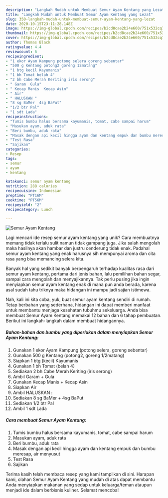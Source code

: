 ```yaml
---
description: "Langkah Mudah untuk Membuat Semur Ayam Kentang yang Lezat"
title: "Langkah Mudah untuk Membuat Semur Ayam Kentang yang Lezat"
slug: 350-langkah-mudah-untuk-membuat-semur-ayam-kentang-yang-lezat
date: 2020-10-15T23:11:28.148Z
image: https://img-global.cpcdn.com/recipes/b2cd8cae2b24e660/751x532cq70/semur-ayam-kentang-foto-resep-utama.jpg
thumbnail: https://img-global.cpcdn.com/recipes/b2cd8cae2b24e660/751x532cq70/semur-ayam-kentang-foto-resep-utama.jpg
cover: https://img-global.cpcdn.com/recipes/b2cd8cae2b24e660/751x532cq70/semur-ayam-kentang-foto-resep-utama.jpg
author: Thomas Black
ratingvalue: 4.4
reviewcount: 6
recipeingredient:
- "1 ekor Ayam Kampung potong selera goreng sebentar"
- "500 g Kentang potong2 goreng 12matang"
- "1 btg kecil Kayumanis"
- "1 bh Tomat belah 4"
- "2 bh Cabe Merah Keriting iris serong"
- " Garam  Gula"
- " Kecap Manis  Kecap Asin"
- " Air"
- " HALUSKAN "
- "8 sg BaMer  4sg BaPut"
- "1/2 btr Pal"
- "1 sdt Lada"
recipeinstructions:
- "Tumis bumbu halus bersama kayumanis, tomat, cabe sampai harum"
- "Masukan ayam, aduk rata"
- "Beri bumbu, aduk rata"
- "Masak dengan api kecil hingga ayam dan kentang empuk dan bumbu meresap, air menyusut"
- "Test Rasa"
- "Sajikan"
categories:
- Resep
tags:
- semur
- ayam
- kentang

katakunci: semur ayam kentang 
nutrition: 288 calories
recipecuisine: Indonesian
preptime: "PT16M"
cooktime: "PT56M"
recipeyield: "2"
recipecategory: Lunch

---
```



![Semur Ayam Kentang](https://img-global.cpcdn.com/recipes/b2cd8cae2b24e660/751x532cq70/semur-ayam-kentang-foto-resep-utama.jpg)

Lagi mencari ide resep semur ayam kentang yang unik? Cara membuatnya memang tidak terlalu sulit namun tidak gampang juga. Jika salah mengolah maka hasilnya akan hambar dan justru cenderung tidak enak. Padahal semur ayam kentang yang enak harusnya sih mempunyai aroma dan cita rasa yang bisa memancing selera kita.

Banyak hal yang sedikit banyak berpengaruh terhadap kualitas rasa dari semur ayam kentang, pertama dari jenis bahan, lalu pemilihan bahan segar, sampai cara mengolah dan menyajikannya. Tak perlu pusing jika ingin menyiapkan semur ayam kentang enak di mana pun anda berada, karena asal sudah tahu triknya maka hidangan ini mampu jadi sajian istimewa.




Nah, kali ini kita coba, yuk, buat semur ayam kentang sendiri di rumah. Tetap berbahan yang sederhana, hidangan ini dapat memberi manfaat untuk membantu menjaga kesehatan tubuhmu sekeluarga. Anda bisa membuat Semur Ayam Kentang memakai 12 bahan dan 6 tahap pembuatan. Berikut ini langkah-langkah dalam membuat hidangannya.

<!--inarticleads1-->

##### Bahan-bahan dan bumbu yang diperlukan dalam menyiapkan Semur Ayam Kentang:

1. Gunakan 1 ekor Ayam Kampung (potong selera, goreng sebentar)
1. Gunakan 500 g Kentang (potong2, goreng 1/2matang)
1. Siapkan 1 btg (kecil) Kayumanis
1. Gunakan 1 bh Tomat (belah 4)
1. Sediakan 2 bh Cabe Merah Keriting (iris serong)
1. Ambil  Garam + Gula
1. Gunakan  Kecap Manis + Kecap Asin
1. Siapkan  Air
1. Ambil  HALUSKAN :
1. Sediakan 8 sg BaMer + 4sg BaPut
1. Sediakan 1/2 btr Pal
1. Ambil 1 sdt Lada




<!--inarticleads2-->

##### Cara membuat Semur Ayam Kentang:

1. Tumis bumbu halus bersama kayumanis, tomat, cabe sampai harum
1. Masukan ayam, aduk rata
1. Beri bumbu, aduk rata
1. Masak dengan api kecil hingga ayam dan kentang empuk dan bumbu meresap, air menyusut
1. Test Rasa
1. Sajikan




Terima kasih telah membaca resep yang kami tampilkan di sini. Harapan kami, olahan Semur Ayam Kentang yang mudah di atas dapat membantu Anda menyiapkan makanan yang sedap untuk keluarga/teman ataupun menjadi ide dalam berbisnis kuliner. Selamat mencoba!
